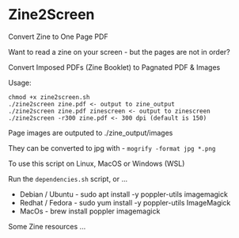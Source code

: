 # Zine2Screen
Convert Zine to One Page PDF

Want to read a zine on your screen - but the pages are not in order?

Convert Imposed PDFs (Zine Booklet) to Pagnated PDF & Images

Usage:
```
chmod +x zine2screen.sh
./zine2screen zine.pdf <- output to zine_output
./zine2screen zine.pdf zinescreen <- output to zinescreen
./zine2screen -r300 zine.pdf <- 300 dpi (default is 150)
```

Page images are outputed to ./zine_output/images

They can be converted to jpg with -
`mogrify -format jpg *.png`

To use this script on Linux, MacOS or Windows (WSL)

Run the `dependencies.sh` script, or ...

* Debian / Ubuntu - sudo apt install -y poppler-utils imagemagick
* Redhat / Fedora - sudo yum install -y poppler-utils ImageMagick
* MacOs - brew install poppler imagemagick

Some Zine resources ...
